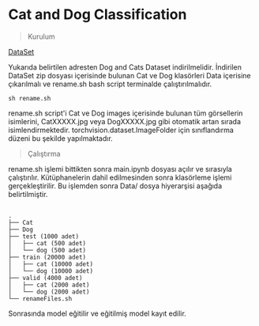 # Cat and Dog Classification

> Kurulum

[DataSet](https://www.microsoft.com/en-us/download/details.aspx?id=54765)

Yukarıda belirtilen adresten Dog and Cats Dataset indirilmelidir.
İndirilen DataSet zip dosyası içerisinde bulunan Cat ve Dog klasörleri Data içerisine çıkarılmalı ve rename.sh bash script terminalde çalıştırılmalıdır.

`
sh rename.sh
`

rename.sh script'i Cat ve Dog images içerisinde bulunan tüm görsellerin isimlerini, CatXXXXX.jpg veya DogXXXXX.jpg gibi otomatik artan sırada isimlendirmektedir. torchvision.dataset.ImageFolder için sınıflandırma düzeni bu şekilde yapılmaktadır.


> Çalıştırma

rename.sh işlemi bittikten sonra main.ipynb dosyası açılır ve sırasıyla çalıştırılır. Kütüphanelerin dahil edilmesinden sonra klasörleme işlemi gerçekleştirilir. Bu işlemden sonra Data/ dosya hiyerarşisi aşağıda belirtilmiştir.

```

.
├── Cat
├── Dog
├── test (1000 adet)
│   ├── cat (500 adet)
│   └── dog (500 adet)
├── train (20000 adet)
│   ├── cat (10000 adet)
│   └── dog (10000 adet)
├── valid (4000 adet)
│   ├── cat (2000 adet)
│   └── dog (2000 adet)
└── renameFiles.sh

```

Sonrasında model eğitilir ve eğitilmiş model kayıt edilir.
